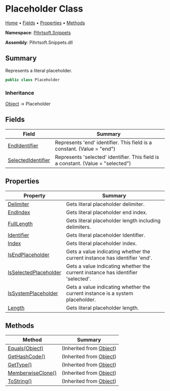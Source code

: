 <a name="_top"></a>

# Placeholder Class

[Home](../../../README.md#_top) &#x2022; [Fields](#fields) &#x2022; [Properties](#properties) &#x2022; [Methods](#methods)

**Namespace**: [Pihrtsoft.Snippets](../README.md#_top)

**Assembly**: Pihrtsoft\.Snippets\.dll

## Summary

Represents a literal placeholder\.

```csharp
public class Placeholder
```

### Inheritance

[Object](https://docs.microsoft.com/en-us/dotnet/api/system.object) &#x2192; Placeholder

## Fields

| Field | Summary |
| ----- | ------- |
| [EndIdentifier](EndIdentifier/README.md#_top) | Represents 'end' identifier\. This field is a constant\. \(Value = "end"\) |
| [SelectedIdentifier](SelectedIdentifier/README.md#_top) | Represents 'selected' identifier\. This field is a constant\. \(Value = "selected"\) |

## Properties

| Property | Summary |
| -------- | ------- |
| [Delimiter](Delimiter/README.md#_top) | Gets literal placeholder delimiter\. |
| [EndIndex](EndIndex/README.md#_top) | Gets literal placeholder end index\. |
| [FullLength](FullLength/README.md#_top) | Gets literal placeholder length including delimiters\. |
| [Identifier](Identifier/README.md#_top) | Gets literal placeholder Identifier\. |
| [Index](Index/README.md#_top) | Gets literal placeholder index\. |
| [IsEndPlaceholder](IsEndPlaceholder/README.md#_top) | Gets a value indicating whether the current instance has identifier 'end'\. |
| [IsSelectedPlaceholder](IsSelectedPlaceholder/README.md#_top) | Gets a value indicating whether the current instance has identifier 'selected'\. |
| [IsSystemPlaceholder](IsSystemPlaceholder/README.md#_top) | Gets a value indicating whether the current instance is a system placeholder\. |
| [Length](Length/README.md#_top) | Gets literal placeholder length\. |

## Methods

| Method | Summary |
| ------ | ------- |
| [Equals(Object)](https://docs.microsoft.com/en-us/dotnet/api/system.object.equals) |  \(Inherited from [Object](https://docs.microsoft.com/en-us/dotnet/api/system.object)\) |
| [GetHashCode()](https://docs.microsoft.com/en-us/dotnet/api/system.object.gethashcode) |  \(Inherited from [Object](https://docs.microsoft.com/en-us/dotnet/api/system.object)\) |
| [GetType()](https://docs.microsoft.com/en-us/dotnet/api/system.object.gettype) |  \(Inherited from [Object](https://docs.microsoft.com/en-us/dotnet/api/system.object)\) |
| [MemberwiseClone()](https://docs.microsoft.com/en-us/dotnet/api/system.object.memberwiseclone) |  \(Inherited from [Object](https://docs.microsoft.com/en-us/dotnet/api/system.object)\) |
| [ToString()](https://docs.microsoft.com/en-us/dotnet/api/system.object.tostring) |  \(Inherited from [Object](https://docs.microsoft.com/en-us/dotnet/api/system.object)\) |

